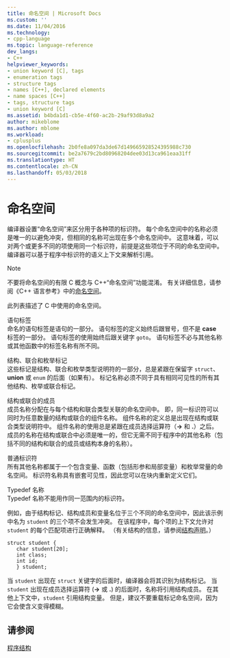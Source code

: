 ```yaml
---
title: 命名空间 | Microsoft Docs
ms.custom: ''
ms.date: 11/04/2016
ms.technology:
- cpp-language
ms.topic: language-reference
dev_langs:
- C++
helpviewer_keywords:
- union keyword [C], tags
- enumeration tags
- structure tags
- names [C++], declared elements
- name spaces [C++]
- tags, structure tags
- union keyword [C]
ms.assetid: b4bda1d1-cb5e-4f60-ac2b-29af93d8a9a2
author: mikeblome
ms.author: mblome
ms.workload:
- cplusplus
ms.openlocfilehash: 2b0fe8a097da3de67d149665928524395988c730
ms.sourcegitcommit: be2a7679c2bd80968204dee03d13ca961eaa31ff
ms.translationtype: HT
ms.contentlocale: zh-CN
ms.lasthandoff: 05/03/2018
---
```

# <a name="name-spaces"></a>命名空间
编译器设置“命名空间”来区分用于各种项的标识符。 每个命名空间中的名称必须是唯一的以避免冲突，但相同的名称可出现在多个命名空间中。 这意味着，可以对两个或更多不同的项使用同一个标识符，前提是这些项位于不同的命名空间中。 编译器可以基于程序中标识符的语义上下文来解析引用。  
  
> [!NOTE]
>  不要将命名空间的有限 C 概念与 C++“命名空间”功能混淆。 有关详细信息，请参阅《C++ 语言参考》中的[命名空间](../cpp/namespaces-cpp.md)。  
  
 此列表描述了 C 中使用的命名空间。  
  
 语句标签  
 命名的语句标签是语句的一部分。 语句标签的定义始终后跟冒号，但不是 **case** 标签的一部分。 语句标签的使用始终后跟关键字 `goto`。 语句标签不必与其他名称或其他函数中的标签名称有所不同。  
  
 结构、联合和枚举标记  
 这些标记是结构、联合和枚举类型说明符的一部分，总是紧跟在保留字 `struct`、**union** 或 `enum` 的后面（如果有）。 标记名称必须不同于具有相同可见性的所有其他结构、枚举或联合标记。  
  
 结构或联合的成员  
 成员名称分配在与每个结构和联合类型关联的命名空间中。 即，同一标识符可以同时为任意数量的结构或联合的组件名称。 组件名称的定义总是出现在结构或联合类型说明符中。 组件名称的使用总是紧跟在成员选择运算符（**->** 和 **.**）之后。 成员的名称在结构或联合中必须是唯一的，但它无需不同于程序中的其他名称（包括不同的结构和联合的成员或结构本身的名称）。  
  
 普通标识符  
 所有其他名称都属于一个包含变量、函数（包括形参和局部变量）和枚举常量的命名空间。 标识符名称具有嵌套可见性，因此您可以在块内重新定义它们。  
  
 Typedef 名称  
 Typedef 名称不能用作同一范围内的标识符。  
  
 例如，由于结构标记、结构成员和变量名位于三个不同的命名空间中，因此该示例中名为 `student` 的三个项不会发生冲突。 在该程序中，每个项的上下文允许对 `student` 的每个匹配项进行正确解释。 （有关结构的信息，请参阅[结构声明](../c-language/structure-declarations.md)。）  
  
```  
struct student {  
   char student[20];  
   int class;  
   int id;  
   } student;  
```  
  
 当 `student` 出现在 `struct` 关键字的后面时，编译器会将其识别为结构标记。 当 `student` 出现在成员选择运算符 (**->** 或 **.**) 的后面时，名称将引用结构成员。 在其他上下文中，`student` 引用结构变量。 但是，建议不要重载标记命名空间，因为它会使含义变得模糊。  
  
## <a name="see-also"></a>请参阅  
 [程序结构](../c-language/program-structure.md)